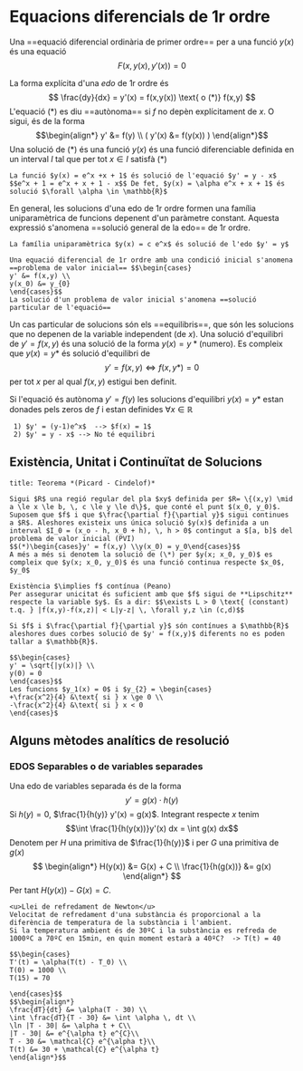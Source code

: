 # Equacions diferencials de 1r ordre
Una ==equació diferencial ordinària de primer ordre== per a una funció $y(x)$ és una equació 
$$F(x,y(x), y'(x)) = 0$$

La forma explícita d'una *edo* de 1r ordre és 
$$
\frac{dy}{dx} = y'(x) = f(x,y(x)) \text{ o (*)} f(x,y)
$$
L'equació (\*) es diu ==autònoma== si $f$ no depèn explícitament de $x$. O sigui, és de la forma 
$$\begin{align*}
y' &= f(y) \\
( y'(x) &= f(y(x)) ) 
\end{align*}$$
Una solució de (\*) és una funció $y(x)$ és una funció diferenciable definida en un interval $I$ tal que per tot $x \in I$ satisfà (\*)

```ad-example
La funció $y(x) = e^x +x + 1$ és solució de l'equació $y' = y - x$ $$e^x + 1 = e^x + x + 1 - x$$ De fet, $y(x) = \alpha e^x + x + 1$ és solució $\forall \alpha \in \mathbb{R}$
```

En general, les solucions d'una edo de 1r ordre formen una família uniparamètrica de funcions depenent d'un paràmetre constant. Aquesta expressió s'anomena ==solució general de la edo== de 1r ordre.

```ad-example
La família uniparamètrica $y(x) = c e^x$ és solució de l'edo $y' = y$
```

````ad-definition
Una equació diferencial de 1r ordre amb una condició inicial s'anomena ==problema de valor inicial== $$\begin{cases}
y' &= f(x,y) \\
y(x_0) &= y_{0}
\end{cases}$$
La solució d'un problema de valor inicial s'anomena ==solució particular de l'equació==
````

Un cas particular de solucions són els ==equilibris==, que són les solucions que no depenen de la variable independent (de $x$).
Una solució d'equilibri de $y' = f(x,y)$ és una solució de la forma $y(x) = y* \text{(numero)}$. Es compleix que $y(x)=y*$ és solució d'equilibri de $$y' = f(x,y) \iff f(x,y*)=0$$ per tot $x$ per al qual $f(x,y)$ estigui ben definit.

Si l'equació és autònoma $y' = f(y)$ les solucions d'equilibri $y(x) = y*$ estan donades pels zeros de $f$ i estan definides $\forall x \in \mathbb{R}$

```ad-example
 1) $y' = (y-1)e^x$  --> $f(x) = 1$
 2) $y' = y - x$ --> No té equilibri
```


## Existència, Unitat i Continuïtat de Solucions

````ad-theorem
title: Teorema *(Picard - Cindelof)*

Sigui $R$ una regió regular del pla $xy$ definida per $R= \{(x,y) \mid a \le x \le b, \, c \le y \le d\}$, que conté el punt $(x_0, y_0)$.
Suposem que $f$ i que $\frac{\partial f}{\partial y}$ sigui continues a $R$. Aleshores existeix uns única solució $y(x)$ definida a un interval $I_0 = (x_o - h, x_0 + h), \, h > 0$ contingut a $[a, b]$ del problema de valor inicial (PVI)
$$(*)\begin{cases}y' = f(x,y) \\y(x_0) = y_0\end{cases}$$
A més a més si denotem la solució de (\*) per $y(x; x_0, y_0)$ es compleix que $y(x; x_0, y_0)$ és una funció continua respecte $x_0$, $y_0$

Existència $\implies f$ contínua (Peano)
Per assegurar unicitat és suficient amb que $f$ sigui de **Lipschitz** respecte la variable $y$. És a dir: $$\exists L > 0 \text{ (constant) t.q. } |f(x,y)-f(x,z)| < L|y-z| \, \forall y,z \in (c,d)$$
````

````ad-theorem
Si $f$ i $\frac{\partial f}{\partial y}$ són contínues a $\mathbb{R}$ aleshores dues corbes solució de $y' = f(x,y)$ diferents no es poden tallar a $\mathbb{R}$.
````

````ad-example
$$\begin{cases}
y' = \sqrt{|y(x)|} \\
y(0) = 0
\end{cases}$$
Les funcions $y_1(x) = 0$ i $y_{2} = \begin{cases}
+\frac{x^2}{4} &\text{ si } x \ge 0 \\
-\frac{x^2}{4} &\text{ si } x < 0
\end{cases}$
````

## Alguns mètodes analítics de resolució
### EDOS Separables o de variables separades
Una edo de variables separada és de la forma $$y' = g(x) \cdot h(y)$$ 
Si $h(y) = 0$, $\frac{1}{h(y)} y'(x) = g(x)$. Integrant respecte $x$ tenim 
$$\int \frac{1}{h(y(x))}y'(x) dx = \int g(x) dx$$
Denotem per $H$ una primitiva de $\frac{1}{h(y)}$ i per $G$ una primitiva de $g(x)$
$$
\begin{align*}
H(y(x)) &= G(x) + C \\
\frac{1}{h(g(x))} &= g(x)
\end{align*}
$$
Per tant $H(y(x)) - G(x) = C$.

````ad-example
<u>Llei de refredament de Newton</u>
Velocitat de refredament d'una substància és proporcional a la diferència de temperatura de la substància i l'ambient.
Si la temperatura ambient és de 30ºC i la substància es refreda de 1000ºC a 70ºC en 15min, en quin moment estarà a 40ºC?  -> T(t) = 40

$$\begin{cases}
T'(t) = \alpha(T(t) - T_0) \\
T(0) = 1000 \\
T(15) = 70

\end{cases}$$
$$\begin{align*}
\frac{dT}{dt} &= \alpha(T - 30) \\
\int \frac{dT}{T - 30} &= \int \alpha \, dt \\
\ln |T - 30| &= \alpha t + C\\
|T - 30| &= e^{\alpha t} e^{C}\\
T - 30 &= \mathcal{C} e^{\alpha t}\\
T(t) &= 30 + \mathcal{C} e^{\alpha t}
\end{align*}$$
````

